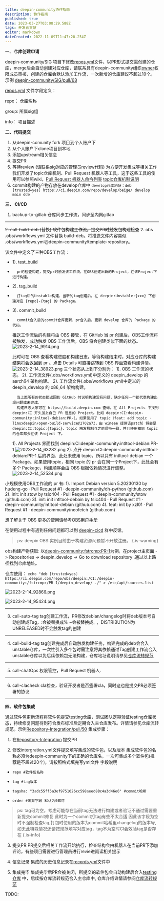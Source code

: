 ```yaml
---
title: deepin-community协作指南
description: 协作指南
published: true
date: 2023-03-27T03:08:29.588Z
tags: 开发者贡献
editor: markdown
dateCreated: 2022-11-09T11:47:20.254Z
---
```


一、**仓库创建申请**

deepin-community/SIG 项目下修改[repos.yml](https://github.com/deepin-community/SIG/blob/master/repos.yml)文件，以PR形式提交需创建的仓库，merge后会自动创建对应仓库，请联系具有deepin-community组织[owner](https://github.com/orgs/deepin-community/people?query=role%3Aowner)权限成员审核，创建的仓库会默认添加工作流，一次新增的仓库建议不超过10个。示例 [deepin-community/SIG/pull/68](https://github.com/deepin-community/SIG/pull/68/commits/5c8688b32c8e9ed71615bbb37279fd5c32482f97)

[repos.yml](https://github.com/deepin-community/SIG/blob/master/repos.yml) 文件字段定义：

repo： 仓库名称

group:  所属sig组

info： 项目描述




**二、代码提交**

1. 从deepin-comunity fork 项目到个人账户下
2. 从个人账户下clone项目到本地
3. 添加upstream相关信息
4. 提交PR
5. 等待review (请联系sig对应的管理员review代码)
   为方便开发集成等相关工作我们开发了topic仓库机制、Pull Request 机器人等工具，这于这些工具的使用可以参照wiki，[Pull Request 机器人命令列表](https://wiki.deepin.org/zh/02_%E6%8C%89%E8%BD%AF%E4%BB%B6%E5%8A%9F%E8%83%BD%E5%88%92%E5%88%86/02_%E5%BC%80%E5%8F%91%E4%BA%BA%E5%91%98%E5%B8%B8%E7%94%A8%E8%BD%AF%E4%BB%B6%E4%BB%8B%E7%BB%8D/01_%E7%BC%96%E7%A8%8B%E5%BC%80%E5%8F%91/%E7%89%88%E6%9C%AC%E6%8E%A7%E5%88%B6/%E7%9B%B8%E5%85%B3%E5%86%85%E5%AE%B9/pull-request-bot-commands-list)   [topic仓库机制说明](https://wiki.deepin.org/zh/02_%E6%8C%89%E8%BD%AF%E4%BB%B6%E5%8A%9F%E8%83%BD%E5%88%92%E5%88%86/02_%E5%BC%80%E5%8F%91%E4%BA%BA%E5%91%98%E5%B8%B8%E7%94%A8%E8%BD%AF%E4%BB%B6%E4%BB%8B%E7%BB%8D/01_%E7%BC%96%E7%A8%8B%E5%BC%80%E5%8F%91/%E7%89%88%E6%9C%AC%E6%8E%A7%E5%88%B6/%E7%9B%B8%E5%85%B3%E5%86%85%E5%AE%B9/topic%E4%BB%93%E5%BA%93%E6%9C%BA%E5%88%B6%E8%AF%B4%E6%98%8E)
6. commit构建的产物存放在develop仓库中
	`develop仓库地址：deb [trusted=yes] https://ci.deepin.com/repo/develop/beige/ develop main dde`

**三、 CI/CD**

1. backup-to-gitlab
   仓库同步工作流，同步至内网gitlab
---


~~2. call-build-deb (替换)
   软件包构建工作流，提交PR时触发包构建检查~~
2. obs
	.obs/workflows.yml 文件替换 build-deb。将推送文件内容类似 .obs/workflows.yml@deepin-community/template-repository。
  
该文件中定义了三种OBS工作流：
- 	1). test_build
- 		pr的检查构建，提交pr时触发该工作流，在OBS创建出新的Project，在该Project下进行构建。
- 	2). tag_build
- 		打tag后的Unstable构建，当新的tag创建后，在 deepin:Unstable:{xxx} 下创建对应 {repo}-{tag} 的 Package。
- 	3). commit_build
- 		commit合入后的commit仓库更新，pr合入后，更新 develop 仓库的 Package 的代码。

	推送工作流后的构建将由 OBS 接管，在 GitHub 当 pr 创建后，OBS工作流将被触发，成功触发 OBS 工作流后，OBS 将会创建类似下面的状态。
  ![2023-2-14_9914.png](/2023-2-14_9914.png)
  
  此时可在 OBS 查看构建进度和构建日志。等待构建结束时，对应仓库的构建结果将会返回到 pr 。点击 Details 可直接跳转到 OBS 界面查看构建详情。
  ![2023-2-14_38923.png](/2023-2-14_38923.png)
  三个状态从上到下分别为：
		1). OBS 工作流的状态。
		2). 工作流文件(.obs/workflows.yml)中定义的 deepin_develop 的 aarch64 架构构建。
		2). 工作流文件(.obs/workflows.yml)中定义的 deepin_develop 的 x86_64 架构构建。

		当上面所有的状态都返回到 GitHub 时说明构建没有问题，缺少任何一个都代表构建出现问题或未完成。
		构建日志大家可在 https://build.deepin.com 查询。在 All Projects 中找到 deepin:CI 开头加上自己 PR 信息的 Project。比如 deepin:CI:deepin-community:inltool-debian:PR-1，如果使用了 topic（feat: add topic · linuxdeepin/open-build-service@2702a73，由 wineee 提供该patch）将会是 deepin:CI:topic:{topic}，topic 触发机制与之前保持一致，并且使用相同 topic 的仓库都会在该 Project 下。
  1). All Projects 界面找到 deepin:CI:deepin-community:intltool-debian:PR-1
  ![2023-2-14_63282.png](/2023-2-14_63282.png)
  2). 点开 deepin:CI:deepin-community:intltool-debian:PR-1 后的界面，此处未使用 topic，所以只有 intltool-debian 一个 Package。如果使用topic，相同 topic 的 pr 会在同一个Project下，此处会有多个 Package，构建顺序会由 OBS 根据依赖情况进行调整。
![2023-2-14_52534.png](/2023-2-14_52534.png)

小规模使用OBS工作流的 pr 有:
	1). Import Debian version 5.20230130 by hudeng-go · Pull Request #1 · deepin-community/dh-python (github.com)
	2). init: init stow by tsic404 · Pull Request #1 · deepin-community/stow (github.com)
	3). init: init intltool-debain by tsic404 · Pull Request #1 · deepin-community/intltool-debian (github.com)
	4). feat: init by xzl01 · Pull Request #1 · deepin-community/neofetch (github.com)
  
想了解关于 OBS 更多的使用请参考[OBS用户手册](https://openbuildservice.org/help/manuals/obs-user-guide/)

在使用过程中有遇到任何问题都可以到 [deepin-cicd](https://matrix.to/#/#deepincicd:deepin.org) 群中反馈。

> ps: deepin OBS 实例目前由于构建资源问题暂不开放注册。
{.is-warning}

obs构建产物获取:
    以[deepin-community:fstrcmp:PR-1](https://build.deepin.com/project/show/deepin:CI:deepin-community:fstrcmp:PR-1)为例，在project主页面 -> Repositories -> deepin_develop  ->  Go to download repository ,通过以上路径找到仓库地址。
 
仓库使用： `echo "deb [trusted=yes] https://ci.deepin.com/repo/obs/deepin:/CI:/deepin-community:/fstrcmp:/PR-1/deepin_develop/ ./" > /etc/apt/sources.list`

![2023-2-14_92866.png](/2023-2-14_92866.png)

![2023-2-14_95424.png](/2023-2-14_95424.png)
  
---

  

3. call-auto-tag
   tag创建工作流，PR修改debian/changelog时将deb版本号自动创建成Tag，:会被替换成% ~会被替换成_ ，DISTRIBUTION为UNRELEASED时不会触发tag的创建
---


4. call-build-tag
   tag创建完成后自动触发构建任务，构建完成的deb会合入unstable仓库，一次性引入多个包时需注意将其依赖通过Tag创建工作流合入unstable仓库以免后续依赖包无法构建，仓库地址说明请参见[仓库流转规范](https://wiki.deepin.org/zh/01_deepin%E9%85%8D%E5%A5%97%E7%94%9F%E6%80%81/01_deepin%E5%85%A5%E9%97%A8/02_%E5%BC%80%E5%8F%91%E7%9B%B8%E5%85%B3/04_%E4%BB%93%E5%BA%93/%E4%BB%93%E5%BA%93%E6%B5%81%E8%BD%AC%E8%A7%84%E8%8C%83) 

---

5. call-chatOps
   权限管控，Pull Request 机器人.
---


6. call-clacheck
   cla检查，验证开发者是否签署cla，同时这也是提交PR必须签署的协议
---


**四、软件包集成**

通过软件包更新流程将软件包提交testing仓库，测试团队定期验证testing仓库状态，持续修复问题待到符合发布标准后定期合入主仓库发布。详情请参见仓库流转规范。示例[Repository-Integration/pull/50](https://github.com/deepin-community/Repository-Integration/pull/50)
集成步骤：
1. 在[Repository-Integration](https://github.com/deepin-community/Repository-Integration) 提交PR

2. 修改intergration.yml文件提交填写集成的软件包，以及版本
		集成软件包的名称必须为deepin-community下的正确的仓库名，一次可集成多个软件包(推荐是不超过20个)，请按照格式填完写yml文件
    字段说明
-     repo #软件包名称
-     tag #tag版本 
-     tagsha: "3adc55ff5a3ef9751026cc598aeed88c4a3d46e6" #commit哈希
-     order #废弃字段 默认为0即可

> ps: tag可为空，考虑可能存在当前tag无法进行构建或者验证不通过需要重新提交commit修复 此时为一个commit打tag有些不太合适 因此该字段为空时不强制检查tag,打包时使用的版本为commit哈希里changelog的版本号,如无此特殊情况还请按规范填写对应tag，tag不为空时CI会效验tag是否存在
{.is-info}


3. 提交PR
	PR提交后相关工作流开始执行，检查结构会由机器人在当前PR下添加评论，有些项目需要进行管理员进行revie进阅读相关提示
  
4. 信息记录
	 集成的历史信息记录在[records.yml](https://github.com/deepin-community/Repository-Integration/blob/master/records.yml)文件中
 
5. 集成完毕
	 集成完毕后PR会被关闭，所提交的软件包会自动构建后合入[testing仓库](https://ci.deepin.com/repo/release/beige/pool/main/) 中，后续按仓库流转规范合入主仓库中, 仓库介绍详情请参阅[仓库流转规范](https://wiki.deepin.org/zh/01_deepin%E9%85%8D%E5%A5%97%E7%94%9F%E6%80%81/01_deepin%E5%85%A5%E9%97%A8/02_%E5%BC%80%E5%8F%91%E7%9B%B8%E5%85%B3/04_%E4%BB%93%E5%BA%93/%E4%BB%93%E5%BA%93%E6%B5%81%E8%BD%AC%E8%A7%84%E8%8C%83)


TODO:

